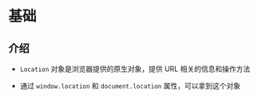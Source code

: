# 基础

## 介绍

+ `Location` 对象是浏览器提供的原生对象，提供 URL 相关的信息和操作方法

+ 通过 `window.location` 和 `document.location` 属性，可以拿到这个对象
